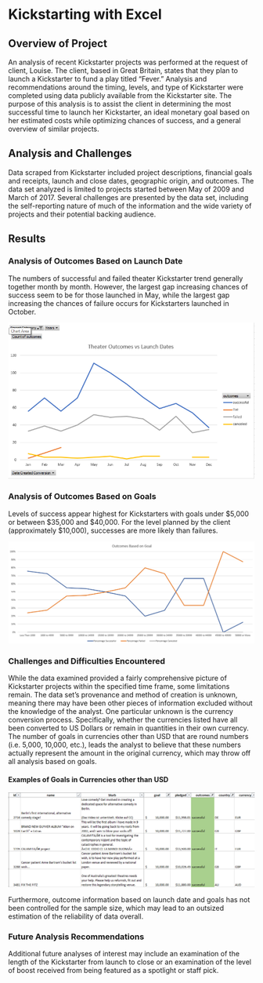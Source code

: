 # Kickstarting with Excel

## Overview of Project
An analysis of recent Kickstarter projects was performed at the request of client, Louise. The client, based in Great Britain, states that they plan to launch a Kickstarter to fund a play titled “Fever.” Analysis and recommendations around the timing, levels, and type of Kickstarter were completed using data publicly available from the Kickstarter site.
The purpose of this analysis is to assist the client in determining the most successful time to launch her Kickstarter, an ideal monetary goal based on her estimated costs while optimizing chances of success, and a general overview of similar projects.

## Analysis and Challenges
Data scraped from Kickstarter included project descriptions, financial goals and receipts, launch and close dates, geographic origin, and outcomes. The data set analyzed is limited to projects started between May of 2009 and March of 2017.
Several challenges are presented by the data set, including the self-reporting nature of much of the information and the wide variety of projects and their potential backing audience. 

## Results

### Analysis of Outcomes Based on Launch Date
The numbers of successful and failed theater Kickstarter trend generally together month by month. However, the largest gap increasing chances of success seem to be for those launched in May, while the largest gap increasing the chances of failure occurs for Kickstarters launched in October.

![TheaterOutcomesvsLaunch](Theater_Outcomes_vs_Launch.png)

### Analysis of Outcomes Based on Goals
Levels of success appear highest for Kickstarters with goals under $5,000 or between $35,000 and $40,000. For the level planned by the client (approximately $10,000), successes are more likely than failures.

![OutcomesvsGoals](Outcomes_vs_Goals.png)

### Challenges and Difficulties Encountered
While the data examined provided a fairly comprehensive picture of Kickstarter projects within the specified time frame, some limitations remain. The data set’s provenance and method of creation is unknown, meaning there may have been other pieces of information excluded without the knowledge of the analyst. One particular unknown is the currency conversion process. Specifically, whether the currencies listed have all been converted to US Dollars or remain in quantities in their own currency. The number of goals in currencies other than USD that are round numbers (i.e. 5,000, 10,000, etc.), leads the analyst to believe that these numbers actually represent the amount in the original currency, which may throw off all analysis based on goals. 

#### Examples of Goals in Currencies other than USD
![ForeignCurrencyExamples](Foreign_Currency_Examples.png)

Furthermore, outcome information based on launch date and goals has not been controlled for the sample size, which may lead to an outsized estimation of the reliability of data overall.

### Future Analysis Recommendations
Additional future analyses of interest may include an examination of the length of the Kickstarter from launch to close or an examination of the level of boost received from being featured as a spotlight or staff pick.   




